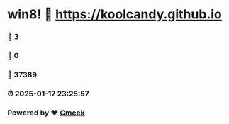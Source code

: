 # win8! :link: https://koolcandy.github.io 
### :page_facing_up: [3](https://koolcandy.github.io/tag.html) 
### :speech_balloon: 0 
### :hibiscus: 37389 
### :alarm_clock: 2025-01-17 23:25:57 
### Powered by :heart: [Gmeek](https://github.com/Meekdai/Gmeek)
